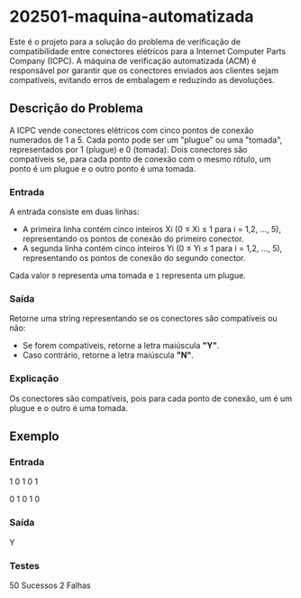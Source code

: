 # 202501-maquina-automatizada

Este é o projeto para a solução do problema de verificação de compatibilidade entre conectores elétricos para a Internet Computer Parts Company (ICPC). A máquina de verificação automatizada (ACM) é responsável por garantir que os conectores enviados aos clientes sejam compatíveis, evitando erros de embalagem e reduzindo as devoluções.

## Descrição do Problema

A ICPC vende conectores elétricos com cinco pontos de conexão numerados de 1 a 5. Cada ponto pode ser um "plugue" ou uma "tomada", representados por 1 (plugue) e 0 (tomada). Dois conectores são compatíveis se, para cada ponto de conexão com o mesmo rótulo, um ponto é um plugue e o outro ponto é uma tomada.

### Entrada

A entrada consiste em duas linhas:

- A primeira linha contém cinco inteiros Xi (0 ≤ Xi ≤ 1 para i = 1,2, ..., 5), representando os pontos de conexão do primeiro conector.
- A segunda linha contém cinco inteiros Yi (0 ≤ Yi ≤ 1 para i = 1,2, ..., 5), representando os pontos de conexão do segundo conector.

Cada valor `0` representa uma tomada e `1` representa um plugue.

### Saída

Retorne uma string representando se os conectores são compatíveis ou não:

- Se forem compatíveis, retorne a letra maiúscula **"Y"**.
- Caso contrário, retorne a letra maiúscula **"N"**.

### Explicação

Os conectores são compatíveis, pois para cada ponto de conexão, um é um plugue e o outro é uma tomada.

## Exemplo

### Entrada

1 0 1 0 1 

0 1 0 1 0

### Saída

Y


### Testes
50 Sucessos
2 Falhas




